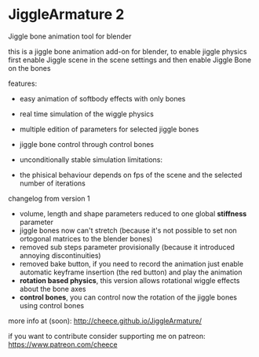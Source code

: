 # JiggleArmature 2
 Jiggle bone animation tool for blender
 
this is a jiggle bone animation add-on for blender,
to enable jiggle physics first enable Jiggle scene in the 
scene settings and then enable Jiggle Bone on the bones

features:
 
 - easy animation of softbody effects with only bones
 - real time simulation of the wiggle physics
 - multiple edition of parameters for selected jiggle bones
 - jiggle bone control through control bones
 - unconditionally stable simulation
limitations:
 
 - the phisical behaviour depends on fps of the scene and the selected number of iterations
 
changelog from version 1
 
 - volume, length and shape parameters reduced to one global **stiffness** parameter
 - jiggle bones now can't stretch (because it's not possible to set non ortogonal matrices to the blender bones)
 - removed sub steps parameter provisionally (because it introduced annoying discontinuities) 
 - removed bake button, if you need to record the animation just enable automatic keyframe insertion (the red button) and play the animation
 - **rotation based physics**, this version allows rotational wiggle effects about the bone axes  
 - **control bones**, you can control now the rotation of the jiggle bones using control bones 

more info at (soon): 
 http://cheece.github.io/JiggleArmature/
 
if you want to contribute consider supporting me on patreon:
https://www.patreon.com/cheece
